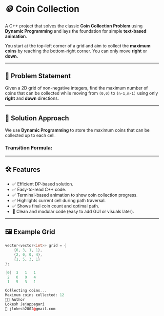 # 🪙 Coin Collection

A C++ project that solves the classic **Coin Collection Problem** using **Dynamic Programming** and lays the foundation for simple **text-based animation**.  

You start at the top-left corner of a grid and aim to collect the **maximum coins** by reaching the bottom-right corner. You can only move **right** or **down**.

---

## 🎯 Problem Statement

Given a 2D grid of non-negative integers, find the maximum number of coins that can be collected while moving from `(0,0)` to `(n-1,m-1)` using only **right** and **down** directions.

---

## 🧠 Solution Approach

We use **Dynamic Programming** to store the maximum coins that can be collected up to each cell.

### Transition Formula:


---

## 🛠 Features

- ✅ Efficient DP-based solution.
- ✅ Easy-to-read C++ code.
- ✅ Terminal-based animation to show coin collection progress.
- ✅ Highlights current cell during path traversal.
- ✅ Shows final coin count and optimal path.
- 🧩 Clean and modular code (easy to add GUI or visuals later).

---

## 🖼️ Example Grid

```cpp
vector<vector<int>> grid = {
    {0, 3, 1, 1},
    {2, 0, 0, 4},
    {1, 5, 3, 1}
};

[0]  3   1   1
 2   0   0   4
 1   5   3   1

Collecting coins...
Maximum coins collected: 12
👨‍💻 Author
Lokesh Jejappagari
📧 jlokesh2002@gmail.com



